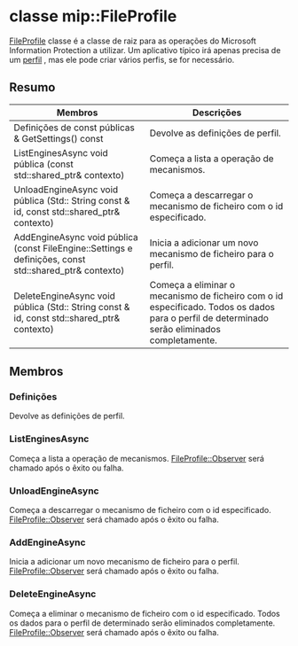 # <a name="class-mipfileprofile"></a>classe mip::FileProfile 
[FileProfile](class_mip_fileprofile.md) classe é a classe de raiz para as operações do Microsoft Information Protection a utilizar.
Um aplicativo típico irá apenas precisa de um [perfil](class_mip_profile.md) , mas ele pode criar vários perfis, se for necessário.
  
## <a name="summary"></a>Resumo
 Membros                        | Descrições                                
--------------------------------|---------------------------------------------
 Definições de const públicas & GetSettings() const  |  Devolve as definições de perfil.
ListEnginesAsync void pública (const std::shared_ptr<void>& contexto)  |  Começa a lista a operação de mecanismos.
UnloadEngineAsync void pública (Std:: String const & id, const std::shared_ptr<void>& contexto)  |  Começa a descarregar o mecanismo de ficheiro com o id especificado.
AddEngineAsync void pública (const FileEngine::Settings e definições, const std::shared_ptr<void>& contexto)  |  Inicia a adicionar um novo mecanismo de ficheiro para o perfil.
DeleteEngineAsync void pública (Std:: String const & id, const std::shared_ptr<void>& contexto)  |  Começa a eliminar o mecanismo de ficheiro com o id especificado. Todos os dados para o perfil de determinado serão eliminados completamente.
  
## <a name="members"></a>Membros
  
### <a name="settings"></a>Definições
Devolve as definições de perfil.
  
### <a name="listenginesasync"></a>ListEnginesAsync
Começa a lista a operação de mecanismos.
[FileProfile::Observer](class_mip_fileprofile_observer.md) será chamado após o êxito ou falha.
  
### <a name="unloadengineasync"></a>UnloadEngineAsync
Começa a descarregar o mecanismo de ficheiro com o id especificado. [FileProfile::Observer](class_mip_fileprofile_observer.md) será chamado após o êxito ou falha.
  
### <a name="addengineasync"></a>AddEngineAsync
Inicia a adicionar um novo mecanismo de ficheiro para o perfil.
[FileProfile::Observer](class_mip_fileprofile_observer.md) será chamado após o êxito ou falha.
  
### <a name="deleteengineasync"></a>DeleteEngineAsync
Começa a eliminar o mecanismo de ficheiro com o id especificado. Todos os dados para o perfil de determinado serão eliminados completamente.
[FileProfile::Observer](class_mip_fileprofile_observer.md) será chamado após o êxito ou falha.